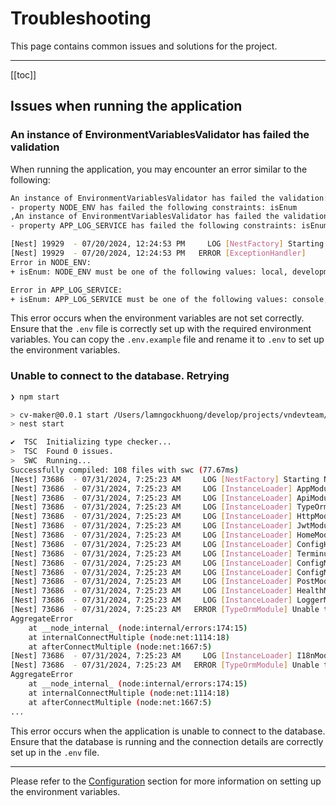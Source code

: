 # Troubleshooting

This page contains common issues and solutions for the project.

---

[[toc]]

## Issues when running the application

### An instance of EnvironmentVariablesValidator has failed the validation

When running the application, you may encounter an error similar to the following:

  ```bash
  An instance of EnvironmentVariablesValidator has failed the validation:
  - property NODE_ENV has failed the following constraints: isEnum
  ,An instance of EnvironmentVariablesValidator has failed the validation:
  - property APP_LOG_SERVICE has failed the following constraints: isEnum

  [Nest] 19929  - 07/20/2024, 12:24:53 PM     LOG [NestFactory] Starting Nest application...
  [Nest] 19929  - 07/20/2024, 12:24:53 PM   ERROR [ExceptionHandler]
  Error in NODE_ENV:
  + isEnum: NODE_ENV must be one of the following values: local, development, staging, production, test

  Error in APP_LOG_SERVICE:
  + isEnum: APP_LOG_SERVICE must be one of the following values: console, google_logging, aws_cloudwatch
  ```

This error occurs when the environment variables are not set correctly. Ensure that the `.env` file is correctly set up with the required environment variables. You can copy the `.env.example` file and rename it to `.env` to set up the environment variables.

### Unable to connect to the database. Retrying

  ```bash
  ❯ npm start

  > cv-maker@0.0.1 start /Users/lamngockhuong/develop/projects/vndevteam/cv-maker
  > nest start

  ✔  TSC  Initializing type checker...
  >  TSC  Found 0 issues.
  >  SWC  Running...
  Successfully compiled: 108 files with swc (77.67ms)
  [Nest] 73686  - 07/31/2024, 7:25:23 AM     LOG [NestFactory] Starting Nest application...
  [Nest] 73686  - 07/31/2024, 7:25:23 AM     LOG [InstanceLoader] AppModule dependencies initialized +2ms
  [Nest] 73686  - 07/31/2024, 7:25:23 AM     LOG [InstanceLoader] ApiModule dependencies initialized +0ms
  [Nest] 73686  - 07/31/2024, 7:25:23 AM     LOG [InstanceLoader] TypeOrmModule dependencies initialized +0ms
  [Nest] 73686  - 07/31/2024, 7:25:23 AM     LOG [InstanceLoader] HttpModule dependencies initialized +0ms
  [Nest] 73686  - 07/31/2024, 7:25:23 AM     LOG [InstanceLoader] JwtModule dependencies initialized +0ms
  [Nest] 73686  - 07/31/2024, 7:25:23 AM     LOG [InstanceLoader] HomeModule dependencies initialized +0ms
  [Nest] 73686  - 07/31/2024, 7:25:23 AM     LOG [InstanceLoader] ConfigHostModule dependencies initialized +0ms
  [Nest] 73686  - 07/31/2024, 7:25:23 AM     LOG [InstanceLoader] TerminusModule dependencies initialized +0ms
  [Nest] 73686  - 07/31/2024, 7:25:23 AM     LOG [InstanceLoader] ConfigModule dependencies initialized +0ms
  [Nest] 73686  - 07/31/2024, 7:25:23 AM     LOG [InstanceLoader] ConfigModule dependencies initialized +0ms
  [Nest] 73686  - 07/31/2024, 7:25:23 AM     LOG [InstanceLoader] PostModule dependencies initialized +0ms
  [Nest] 73686  - 07/31/2024, 7:25:23 AM     LOG [InstanceLoader] HealthModule dependencies initialized +0ms
  [Nest] 73686  - 07/31/2024, 7:25:23 AM     LOG [InstanceLoader] LoggerModule dependencies initialized +1ms
  [Nest] 73686  - 07/31/2024, 7:25:23 AM   ERROR [TypeOrmModule] Unable to connect to the database. Retrying (1)...
  AggregateError
      at __node_internal_ (node:internal/errors:174:15)
      at internalConnectMultiple (node:net:1114:18)
      at afterConnectMultiple (node:net:1667:5)
  [Nest] 73686  - 07/31/2024, 7:25:23 AM     LOG [InstanceLoader] I18nModule dependencies initialized +0ms
  [Nest] 73686  - 07/31/2024, 7:25:23 AM   ERROR [TypeOrmModule] Unable to connect to the database. Retrying (2)...
  AggregateError
      at __node_internal_ (node:internal/errors:174:15)
      at internalConnectMultiple (node:net:1114:18)
      at afterConnectMultiple (node:net:1667:5)
  ...
  ```

This error occurs when the application is unable to connect to the database. Ensure that the database is running and the connection details are correctly set up in the `.env` file.

---

Please refer to the [Configuration](./development.md#configuration) section for more information on setting up the environment variables.
